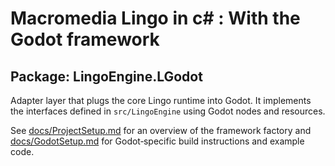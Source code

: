 # Macromedia Lingo in c# : With the Godot framework

## Package: LingoEngine.LGodot

Adapter layer that plugs the core Lingo runtime into Godot. It implements the interfaces defined in `src/LingoEngine` using Godot nodes and resources.

See [docs/ProjectSetup.md](../../docs/ProjectSetup.md) for an overview of the
framework factory and [docs/GodotSetup.md](../../docs/GodotSetup.md) for
Godot‑specific build instructions and example code.
